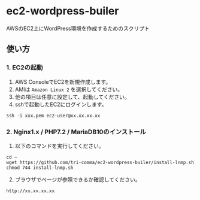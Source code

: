 # ec2-wordpress-builer
AWSのEC2上にWordPress環境を作成するためのスクリプト

## 使い方

### 1. EC2の起動

1. AWS ConsoleでEC2を新規作成します。
1. AMIは `Amazon Linux 2` を選択してください。
1. 他の項目は任意に設定して、起動してください。
1. sshで起動したEC2にログインします。
```
ssh -i xxx.pem ec2-user@xx.xx.xx.xx
```

### 2. Nginx1.x / PHP7.2 / MariaDB10のインストール

1. 以下のコマンドを実行してください。
```
cd ~
wget https://github.com/tri-comma/ec2-wordpress-builer/install-lnmp.sh
chmod 744 install-lnmp.sh
```
2. ブラウザでページが参照できるか確認してください。
```
http://xx.xx.xx.xx
```